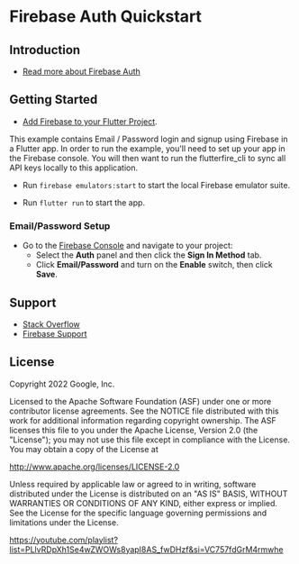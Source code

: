 # Firebase Auth Quickstart

## Introduction

- [Read more about Firebase Auth](https://firebase.google.com)

## Getting Started

- [Add Firebase to your Flutter Project](https://firebase.google.com/docs/flutter/setup).

This example contains Email / Password login and signup using Firebase in a
Flutter app. In order to run the example, you'll need to set up your app in
the Firebase console. You will then want to run the flutterfire_cli to
sync all API keys locally to this application.

- Run `firebase emulators:start` to start the local Firebase emulator suite.

- Run `flutter run` to start the app.

### Email/Password Setup

- Go to the [Firebase Console][fir-console] and navigate to your project:
  - Select the **Auth** panel and then click the **Sign In Method** tab.
  - Click **Email/Password** and turn on the **Enable** switch, then click **Save**.

## Support

- [Stack Overflow](https://stackoverflow.com/questions/tagged/firebase-authentication)
- [Firebase Support](https://firebase.google.com/support/)

## License

Copyright 2022 Google, Inc.

Licensed to the Apache Software Foundation (ASF) under one or more contributor
license agreements. See the NOTICE file distributed with this work for
additional information regarding copyright ownership. The ASF licenses this
file to you under the Apache License, Version 2.0 (the "License"); you may not
use this file except in compliance with the License. You may obtain a copy of
the License at

http://www.apache.org/licenses/LICENSE-2.0

Unless required by applicable law or agreed to in writing, software
distributed under the License is distributed on an "AS IS" BASIS, WITHOUT
WARRANTIES OR CONDITIONS OF ANY KIND, either express or implied. See the
License for the specific language governing permissions and limitations under
the License.

[fir-console]: https://console.firebase.google.com

https://youtube.com/playlist?list=PLlvRDpXh1Se4wZWOWs8yapI8AS_fwDHzf&si=VC757fdGrM4rmwhe

